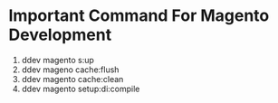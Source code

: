 # Important Command For Magento Development

1. ddev magento s:up </br>
2. ddev mageno cache:flush </br>
3. ddev magento cache:clean </br>
4. ddev magento setup:di:compile</br>
